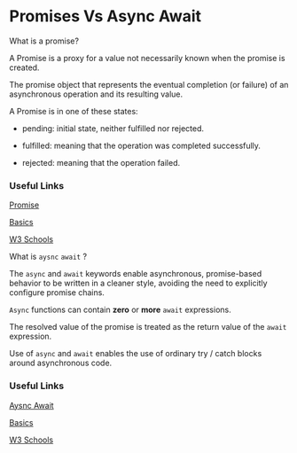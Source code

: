 # Promises Vs Async Await

What is a promise?

A Promise is a proxy for a value not necessarily known when the promise is created.

The promise object that represents the eventual completion (or failure) of an asynchronous operation and its resulting value.

A Promise is in one of these states:

- pending: initial state, neither fulfilled nor rejected.

- fulfilled: meaning that the operation was completed successfully.

- rejected: meaning that the operation failed.

### Useful Links

[Promise](https://developer.mozilla.org/en-US/docs/Web/JavaScript/Reference/Global_Objects/Promise "MDN Docs")

[Basics](https://javascript.info/promise-basics "Basics")

[W3 Schools](https://www.w3schools.com/js/js_promise.asp "W3 Schools")

What is `aysnc` `await` ?

The `async` and `await` keywords enable asynchronous, promise-based behavior to be written in a cleaner style, avoiding the need to explicitly configure promise chains.

`Async` functions can contain **zero** or **more** `await` expressions.

The resolved value of the promise is treated as the return value of the `await` expression.

Use of `async` and `await` enables the use of ordinary try / catch blocks around asynchronous code.

### Useful Links

[Aysnc Await](https://developer.mozilla.org/en-US/docs/Web/JavaScript/Reference/Statements/async_function "MDN Docs")

[Basics](https://javascript.info/async-await "Basics")

[W3 Schools](https://www.w3schools.com/js/js_async.asp "W3 Schools")
